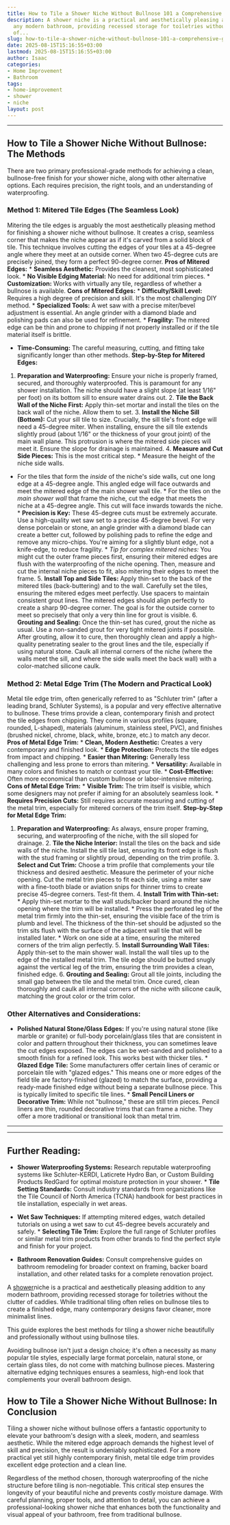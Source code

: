 ```yaml
---
title: How to Tile a Shower Niche Without Bullnose 101 a Comprehensive Guide
description: A shower niche is a practical and aesthetically pleasing addition to
  any modern bathroom, providing recessed storage for toiletries without the clutter
  of...
slug: how-to-tile-a-shower-niche-without-bullnose-101-a-comprehensive-guide
date: 2025-08-15T15:16:55+03:00
lastmod: 2025-08-15T15:16:55+03:00
author: Isaac
categories:
- Home Improvement
- Bathroom
tags:
- home-improvement
- shower
- niche
layout: post
---
```

---

## How to Tile a Shower Niche Without Bullnose: The Methods
There are two primary professional-grade methods for achieving a clean, bullnose-free finish for your shower niche, along with other alternative options. Each requires precision, the right tools, and an understanding of waterproofing.

### Method 1: Mitered Tile Edges (The Seamless Look)
Mitering the tile edges is arguably the most aesthetically pleasing method for finishing a shower niche without bullnose. It creates a crisp, seamless corner that makes the niche appear as if it's carved from a solid block of tile. This technique involves cutting the edges of your tiles at a 45-degree angle where they meet at an outside corner. When two 45-degree cuts are precisely joined, they form a perfect 90-degree corner.
**Pros of Mitered Edges:** * **Seamless Aesthetic:** Provides the cleanest, most sophisticated look. * **No Visible Edging Material:** No need for additional trim pieces. * **Customization:** Works with virtually any tile, regardless of whether a bullnose is available.
**Cons of Mitered Edges:** * **Difficulty/Skill Level:** Requires a high degree of precision and skill. It's the most challenging DIY method. * **Specialized Tools:** A wet saw with a precise miter/bevel adjustment is essential. An angle grinder with a diamond blade and polishing pads can also be used for refinement. * **Fragility:** The mitered edge can be thin and prone to chipping if not properly installed or if the tile material itself is brittle.

* **Time-Consuming:** The careful measuring, cutting, and fitting take significantly longer than other methods.
**Step-by-Step for Mitered Edges:**
1. **Preparation and Waterproofing:** Ensure your niche is properly framed, secured, and thoroughly waterproofed. This is paramount for any shower installation. The niche should have a slight slope (at least 1/16" per foot) on its bottom sill to ensure water drains out. 2. **Tile the Back Wall of the Niche First:** Apply thin-set mortar and install the tiles on the back wall of the niche. Allow them to set. 3. **Install the Niche Sill (Bottom):** Cut your sill tile to size.
Crucially, the sill tile's front edge will need a 45-degree miter. When installing, ensure the sill tile extends slightly proud (about 1/16" or the thickness of your grout joint) of the main wall plane. This protrusion is where the mitered side pieces will meet it. Ensure the slope for drainage is maintained. 4. **Measure and Cut Side Pieces:** This is the most critical step. * Measure the height of the niche side walls.

* For the tiles that form the *inside* of the niche's side walls, cut one long edge at a 45-degree angle. This angled edge will face outwards and meet the mitered edge of the main shower wall tile. * For the tiles on the *main shower wall* that frame the niche, cut the edge that meets the niche at a 45-degree angle. This cut will face inwards towards the niche. * **Precision is Key:** These 45-degree cuts must be extremely accurate. Use a high-quality wet saw set to a precise 45-degree bevel.
For very dense porcelain or stone, an angle grinder with a diamond blade can create a better cut, followed by polishing pads to refine the edge and remove any micro-chips. You're aiming for a slightly blunt edge, not a knife-edge, to reduce fragility. * *Tip for complex mitered niches:* You might cut the outer frame pieces first, ensuring their mitered edges are flush with the waterproofing of the niche opening.
Then, measure and cut the internal niche pieces to fit, also mitering their edges to meet the frame. 5. **Install Top and Side Tiles:** Apply thin-set to the back of the mitered tiles (back-buttering) and to the wall. Carefully set the tiles, ensuring the mitered edges meet perfectly. Use spacers to maintain consistent grout lines. The mitered edges should align perfectly to create a sharp 90-degree corner.
The goal is for the outside corner to meet so precisely that only a very thin line for grout is visible. 6. **Grouting and Sealing:** Once the thin-set has cured, grout the niche as usual. Use a non-sanded grout for very tight mitered joints if possible. After grouting, allow it to cure, then thoroughly clean and apply a high-quality penetrating sealer to the grout lines and the tile, especially if using natural stone.
Caulk all internal corners of the niche (where the walls meet the sill, and where the side walls meet the back wall) with a color-matched silicone caulk.

### Method 2: Metal Edge Trim (The Modern and Practical Look)
Metal tile edge trim, often generically referred to as "Schluter trim" (after a leading brand, Schluter Systems), is a popular and very effective alternative to bullnose. These trims provide a clean, contemporary finish and protect the tile edges from chipping. They come in various profiles (square, rounded, L-shaped), materials (aluminum, stainless steel, PVC), and finishes (brushed nickel, chrome, black, white, bronze, etc.) to match any decor.
**Pros of Metal Edge Trim:** * **Clean, Modern Aesthetic:** Creates a very contemporary and finished look. * **Edge Protection:** Protects the tile edges from impact and chipping. * **Easier than Mitering:** Generally less challenging and less prone to errors than mitering. * **Versatility:** Available in many colors and finishes to match or contrast your tile. * **Cost-Effective:** Often more economical than custom bullnose or labor-intensive mitering.
**Cons of Metal Edge Trim:** * **Visible Trim:** The trim itself is visible, which some designers may not prefer if aiming for an absolutely seamless look. * **Requires Precision Cuts:** Still requires accurate measuring and cutting of the metal trim, especially for mitered corners of the trim itself.
**Step-by-Step for Metal Edge Trim:**
1. **Preparation and Waterproofing:** As always, ensure proper framing, securing, and waterproofing of the niche, with the sill sloped for drainage. 2. **Tile the Niche Interior:** Install the tiles on the back and side walls of the niche. Install the sill tile last, ensuring its front edge is flush with the stud framing or slightly proud, depending on the trim profile. 3. **Select and Cut Trim:** Choose a trim profile that complements your tile thickness and desired aesthetic.
Measure the perimeter of your niche opening. Cut the metal trim pieces to fit each side, using a miter saw with a fine-tooth blade or aviation snips for thinner trims to create precise 45-degree corners. Test-fit them. 4. **Install Trim with Thin-set:** * Apply thin-set mortar to the wall studs/backer board around the niche opening where the trim will be installed. * Press the perforated leg of the metal trim firmly into the thin-set, ensuring the visible face of the trim is plumb and level.
The thickness of the thin-set should be adjusted so the trim sits flush with the surface of the adjacent wall tile that will be installed later. * Work on one side at a time, ensuring the mitered corners of the trim align perfectly. 5. **Install Surrounding Wall Tiles:** Apply thin-set to the main shower wall. Install the wall tiles up to the edge of the installed metal trim.
The tile edge should be butted snugly against the vertical leg of the trim, ensuring the trim provides a clean, finished edge. 6. **Grouting and Sealing:** Grout all tile joints, including the small gap between the tile and the metal trim. Once cured, clean thoroughly and caulk all internal corners of the niche with silicone caulk, matching the grout color or the trim color.

### Other Alternatives and Considerations:

* **Polished Natural Stone/Glass Edges:** If you're using natural stone (like marble or granite) or full-body porcelain/glass tiles that are consistent in color and pattern throughout their thickness, you can sometimes leave the cut edges exposed. The edges can be wet-sanded and polished to a smooth finish for a refined look. This works best with thicker tiles. * **Glazed Edge Tile:** Some manufacturers offer certain lines of ceramic or porcelain tile with "glazed edges."
This means one or more edges of the field tile are factory-finished (glazed) to match the surface, providing a ready-made finished edge without being a separate bullnose piece. This is typically limited to specific tile lines. * **Small Pencil Liners or Decorative Trim:** While not "bullnose," these are still trim pieces. Pencil liners are thin, rounded decorative trims that can frame a niche. They offer a more traditional or transitional look than metal trim.
---
---

## Further Reading:

* **Shower Waterproofing Systems:** Research reputable waterproofing systems like Schluter-KERDI, Laticrete Hydro Ban, or Custom Building Products RedGard for optimal moisture protection in your shower. * **Tile Setting Standards:** Consult industry standards from organizations like the Tile Council of North America (TCNA) handbook for best practices in tile installation, especially in wet areas.

* **Wet Saw Techniques:** If attempting mitered edges, watch detailed tutorials on using a wet saw to cut 45-degree bevels accurately and safely. * **Selecting Tile Trim:** Explore the full range of Schluter profiles or similar metal trim products from other brands to find the perfect style and finish for your project.

* **Bathroom Renovation Guides:** Consult comprehensive guides on bathroom remodeling for broader context on framing, backer board installation, and other related tasks for a complete renovation project.

A [shower](https://pestpolicy.com/a-shower-wand-made-to-clean-your-tub/)niche is a practical and aesthetically pleasing addition to any modern bathroom, providing recessed storage for toiletries without the clutter of caddies. While traditional tiling often relies on bullnose tiles to create a finished edge, many contemporary designs favor cleaner, more minimalist lines.

This guide explores the best methods for tiling a shower niche beautifully and professionally without using bullnose tiles.

Avoiding bullnose isn't just a design choice; it's often a necessity as many popular tile styles, especially large format porcelain, natural stone, or certain glass tiles, do not come with matching bullnose pieces. Mastering alternative edging techniques ensures a seamless, high-end look that complements your overall bathroom design.

##  How to Tile a Shower Niche Without Bullnose: In Conclusion

Tiling a shower niche without bullnose offers a fantastic opportunity to elevate your bathroom's design with a sleek, modern, and seamless aesthetic. While the mitered edge approach demands the highest level of skill and precision, the result is undeniably sophisticated. For a more practical yet still highly contemporary finish, metal tile edge trim provides excellent edge protection and a clean line.

Regardless of the method chosen, thorough waterproofing of the niche structure before tiling is non-negotiable. This critical step ensures the longevity of your beautiful niche and prevents costly moisture damage. With careful planning, proper tools, and attention to detail, you can achieve a professional-looking shower niche that enhances both the functionality and visual appeal of your bathroom, free from traditional bullnose.
